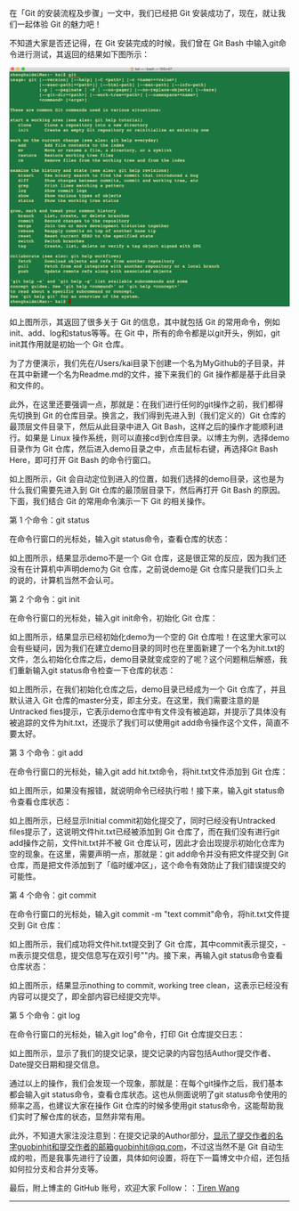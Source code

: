 在「Git 的安装流程及步骤」一文中，我们已经把 Git 安装成功了，现在，就让我们一起体验 Git 的魅力吧！

不知道大家是否还记得，在 Git 安装完成的时候，我们曾在 Git Bash 中输入git命令进行测试，其返回的结果如下图所示：

![2-1-06](images/2-1-06.png)

如上图所示，其返回了很多关于 Git 的信息，其中就包括 Git 的常用命令，例如init、add、log和status等等。在 Git 中，所有的命令都是以git开头，例如，git init其作用就是初始一个 Git 仓库。

为了方便演示，我们先在/Users/kai目录下创建一个名为MyGithub的子目录，并在其中新建一个名为Readme.md的文件，接下来我们的 Git 操作都是基于此目录和文件的。



此外，在这里还要强调一点，那就是：在我们进行任何的git操作之前，我们都得先切换到 Git 的仓库目录。换言之，我们得到先进入到（我们定义的）Git 仓库的最顶层文件目录下，然后从此目录中进入 Git Bash，这样之后的操作才能顺利进行。如果是 Linux 操作系统，则可以直接cd到仓库目录。以博主为例，选择demo目录作为 Git 仓库，然后进入demo目录之中，点击鼠标右键，再选择Git Bash Here，即可打开 Git Bash 的命令行窗口。



如上图所示，Git 会自动定位到进入的位置，如我们选择的demo目录，这也是为什么我们需要先进入到 Git 仓库的最顶层目录下，然后再打开 Git Bash 的原因。下面，我们结合 Git 的常用命令演示一下 Git 的相关操作。

第 1 个命令：git status

在命令行窗口的光标处，输入git status命令，查看仓库的状态：



如上图所示，结果显示demo不是一个 Git 仓库，这是很正常的反应，因为我们还没有在计算机中声明demo为 Git 仓库，之前说demo是 Git 仓库只是我们口头上的说的，计算机当然不会认可。

第 2 个命令：git init

在命令行窗口的光标处，输入git init命令，初始化 Git 仓库：



如上图所示，结果显示已经初始化demo为一个空的 Git 仓库啦！在这里大家可以会有些疑问，因为我们在建立demo目录的同时也在里面新建了一个名为hit.txt的文件，怎么初始化仓库之后，demo目录就变成空的了呢？这个问题稍后解惑，我们重新输入git status命令检查一下仓库的状态：



如上图所示，在我们初始化仓库之后，demo目录已经成为一个 Git 仓库了，并且默认进入 Git 仓库的master分支，即主分支。在这里，我们需要注意的是Untracked fies提示，它表示demo仓库中有文件没有被追踪，并提示了具体没有被追踪的文件为hit.txt，还提示了我们可以使用git add命令操作这个文件，简直不要太好。

第 3 个命令：git add

在命令行窗口的光标处，输入git add hit.txt命令，将hit.txt文件添加到 Git 仓库：



如上图所示，如果没有报错，就说明命令已经执行啦！接下来，输入git status命令查看仓库状态：



如上图所示，已经显示Initial commit初始化提交了，同时已经没有Untracked files提示了，这说明文件hit.txt已经被添加到 Git 仓库了，而在我们没有进行git add操作之前，文件hit.txt并不被 Git 仓库认可，因此才会出现提示初始化仓库为空的现象。在这里，需要声明一点，那就是：git add命令并没有把文件提交到 Git 仓库，而是把文件添加到了「临时缓冲区」，这个命令有效防止了我们错误提交的可能性。

第 4 个命令：git commit

在命令行窗口的光标处，输入git commit -m "text commit"命令，将hit.txt文件提交到 Git 仓库：



如上图所示，我们成功将文件hit.txt提交到了 Git 仓库，其中commit表示提交，-m表示提交信息，提交信息写在双引号""内。接下来，再输入git status命令查看仓库状态：



如上图所示，结果显示nothing to commit, working tree clean，这表示已经没有内容可以提交了，即全部内容已经提交完毕。

第 5 个命令：git log

在命令行窗口的光标处，输入git log"命令，打印 Git 仓库提交日志：



如上图所示，显示了我们的提交记录，提交记录的内容包括Author提交作者、Date提交日期和提交信息。

通过以上的操作，我们会发现一个现象，那就是：在每个git操作之后，我们基本都会输入git status命令，查看仓库状态。这也从侧面说明了git status命令使用的频率之高，也建议大家在操作 Git 仓库的时候多使用git status命令，这能帮助我们实时了解仓库的状态，显然非常有用。

此外，不知道大家注没注意到：在提交记录的Author部分，显示了提交作者的名字guobinhit和提交作者的邮箱guobinhit@qq.com，不过这当然不是 Git 自动生成的啦，而是我事先进行了设置，具体如何设置，将在下一篇博文中介绍，还包括如何拉分支和合并分支等。



最后，附上博主的 GitHub 账号，欢迎大家 Follow：：[Tiren Wang](https://github.com/TirenWang)

------------------------------------------------

